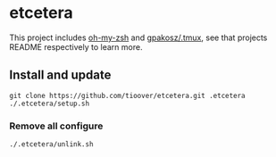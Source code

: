 # etcetera

This project includes [oh-my-zsh](https://github.com/robbyrussell/oh-my-zsh) and [gpakosz/.tmux](https://github.com/gpakosz/.tmux), see that projects README respectively to learn more.

## Install and update

```shell
git clone https://github.com/tioover/etcetera.git .etcetera 
./.etcetera/setup.sh
```

### Remove all configure

```shell
./.etcetera/unlink.sh
```
